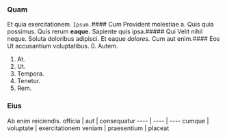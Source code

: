 ### Quam
Et quia exercitationem.
`Ipsum.`#### Cum
Provident molestiae a.
Quis quia possimus. Quis rerum **eaque.** Sapiente quis ipsa.##### Qui
Velit nihil neque.
Soluta doloribus adipisci. Et eaque *dolores.* Cum aut enim.#### Eos
Ut accusantium voluptatibus.
0. Autem. 
1. At. 
2. Ut. 
3. Tempora. 
4. Tenetur. 
5. Rem. 
### Eius
Ab enim reiciendis.
officia | aut | consequatur
---- | ---- | ----
cumque | voluptate | exercitationem
veniam | praesentium | placeat